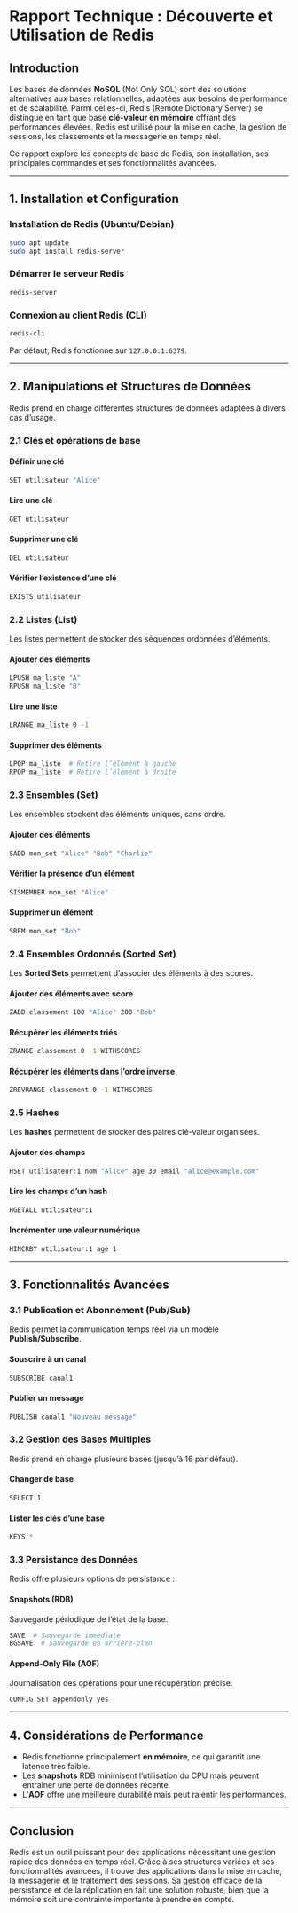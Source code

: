 # Rapport Technique : Découverte et Utilisation de Redis

## Introduction

Les bases de données **NoSQL** (Not Only SQL) sont des solutions alternatives aux bases relationnelles, adaptées aux besoins de performance et de scalabilité. Parmi celles-ci, Redis (Remote Dictionary Server) se distingue en tant que base **clé-valeur en mémoire** offrant des performances élevées. Redis est utilisé pour la mise en cache, la gestion de sessions, les classements et la messagerie en temps réel.

Ce rapport explore les concepts de base de Redis, son installation, ses principales commandes et ses fonctionnalités avancées.

---

## 1. Installation et Configuration

### Installation de Redis (Ubuntu/Debian)
```bash
sudo apt update
sudo apt install redis-server
```

### Démarrer le serveur Redis
```bash
redis-server
```

### Connexion au client Redis (CLI)
```bash
redis-cli
```
Par défaut, Redis fonctionne sur `127.0.0.1:6379`.

---

## 2. Manipulations et Structures de Données

Redis prend en charge différentes structures de données adaptées à divers cas d’usage.

### 2.1 Clés et opérations de base

#### Définir une clé
```bash
SET utilisateur "Alice"
```

#### Lire une clé
```bash
GET utilisateur
```

#### Supprimer une clé
```bash
DEL utilisateur
```

#### Vérifier l’existence d’une clé
```bash
EXISTS utilisateur
```

### 2.2 Listes (List)
Les listes permettent de stocker des séquences ordonnées d’éléments.

#### Ajouter des éléments
```bash
LPUSH ma_liste "A"
RPUSH ma_liste "B"
```

#### Lire une liste
```bash
LRANGE ma_liste 0 -1
```

#### Supprimer des éléments
```bash
LPOP ma_liste  # Retire l’élément à gauche
RPOP ma_liste  # Retire l’élément à droite
```

### 2.3 Ensembles (Set)
Les ensembles stockent des éléments uniques, sans ordre.

#### Ajouter des éléments
```bash
SADD mon_set "Alice" "Bob" "Charlie"
```

#### Vérifier la présence d’un élément
```bash
SISMEMBER mon_set "Alice"
```

#### Supprimer un élément
```bash
SREM mon_set "Bob"
```

### 2.4 Ensembles Ordonnés (Sorted Set)
Les **Sorted Sets** permettent d’associer des éléments à des scores.

#### Ajouter des éléments avec score
```bash
ZADD classement 100 "Alice" 200 "Bob"
```

#### Récupérer les éléments triés
```bash
ZRANGE classement 0 -1 WITHSCORES
```

#### Récupérer les éléments dans l’ordre inverse
```bash
ZREVRANGE classement 0 -1 WITHSCORES
```

### 2.5 Hashes
Les **hashes** permettent de stocker des paires clé-valeur organisées.

#### Ajouter des champs
```bash
HSET utilisateur:1 nom "Alice" age 30 email "alice@example.com"
```

#### Lire les champs d’un hash
```bash
HGETALL utilisateur:1
```

#### Incrémenter une valeur numérique
```bash
HINCRBY utilisateur:1 age 1
```

---

## 3. Fonctionnalités Avancées

### 3.1 Publication et Abonnement (Pub/Sub)
Redis permet la communication temps réel via un modèle **Publish/Subscribe**.

#### Souscrire à un canal
```bash
SUBSCRIBE canal1
```

#### Publier un message
```bash
PUBLISH canal1 "Nouveau message"
```

### 3.2 Gestion des Bases Multiples
Redis prend en charge plusieurs bases (jusqu’à 16 par défaut).

#### Changer de base
```bash
SELECT 1
```

#### Lister les clés d’une base
```bash
KEYS *
```

### 3.3 Persistance des Données
Redis offre plusieurs options de persistance :

#### Snapshots (RDB)
Sauvegarde périodique de l’état de la base.
```bash
SAVE  # Sauvegarde immédiate
BGSAVE  # Sauvegarde en arrière-plan
```

#### Append-Only File (AOF)
Journalisation des opérations pour une récupération précise.
```bash
CONFIG SET appendonly yes
```

---

## 4. Considérations de Performance
- Redis fonctionne principalement **en mémoire**, ce qui garantit une latence très faible.
- Les **snapshots** RDB minimisent l’utilisation du CPU mais peuvent entraîner une perte de données récente.
- L’**AOF** offre une meilleure durabilité mais peut ralentir les performances.

---

## Conclusion

Redis est un outil puissant pour des applications nécessitant une gestion rapide des données en temps réel. Grâce à ses structures variées et ses fonctionnalités avancées, il trouve des applications dans la mise en cache, la messagerie et le traitement des sessions. Sa gestion efficace de la persistance et de la réplication en fait une solution robuste, bien que la mémoire soit une contrainte importante à prendre en compte.
